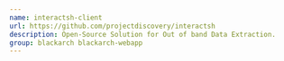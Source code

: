 ```yaml
---
name: interactsh-client
url: https://github.com/projectdiscovery/interactsh
description: Open-Source Solution for Out of band Data Extraction.
group: blackarch blackarch-webapp
---
```

